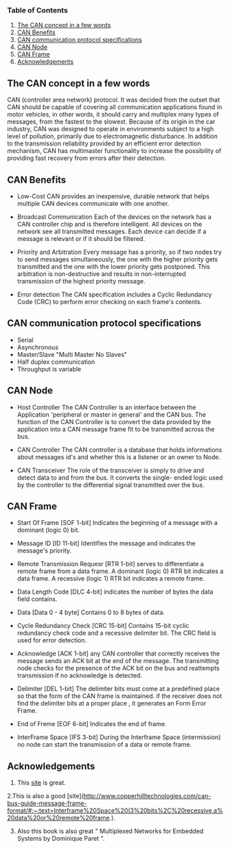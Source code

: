 ### Table of Contents

1. [The CAN concept in a few words](#concept)
2. [CAN Benefits](#Benefits)
3. [CAN communication protocol specifications](#specifications)
4. [CAN Node](#Node)
4. [CAN Frame](#Frame)
5. [Acknowledgements](#Acknowledgements)



## The CAN concept in a few words <a name="concept"></a>
CAN (controller area network) protocol. It was decided from the outset that CAN should be capable of covering all communication applications found in motor vehicles, in other words, it should carry and multiplex many types
of messages, from the fastest to the slowest. Because of its origin in the car industry, CAN was designed to operate in environments subject to a high level of pollution, primarily due to electromagnetic disturbance. In addition
to the transmission reliability provided by an efficient error detection mechanism, CAN has multimaster functionality to increase the possibility of providing fast recovery from errors after their detection.

## CAN Benefits <a name="Benefits"></a>
* Low-Cost
CAN provides an inexpensive, durable network that helps multiple CAN devices communicate with one another.

* Broadcast Communication
Each of the devices on the network has a CAN controller chip and is therefore intelligent. All devices on the network see all transmitted messages. Each device can decide if a message is relevant or if it should be filtered. 

* Priority and Arbitration
Every message has a priority, so if two nodes try to send messages simultaneously, the one with the higher priority gets transmitted and the one with the lower priority gets postponed. This arbitration is non-destructive and results in non-interrupted transmission of the highest priority message.

* Error detection
The CAN specification includes a Cyclic Redundancy Code (CRC) to perform error checking on each frame's contents.

## CAN communication protocol specifications <a name="specifications"></a>
* Serial 
* Asynchronous 
* Master/Slave "Multi Master No Slaves"
* Half duplex communication
* Throughput is variable

## CAN Node <a name="Node"></a>
* Host Controller
The CAN Controller is an interface between the Application 'peripheral or master in general' and the CAN bus. The function of the CAN Controller is to convert the data provided by the application into a CAN message frame fit to be transmitted across the bus.

* CAN Controller
The CAN controller is a database that holds informations about messages id's and whether this is a listener or an owner to Node. 

* CAN Transceiver
The role of the transceiver is simply to drive and detect data to and from the bus. It converts the single- ended logic used by the controller to the differential signal transmitted over the bus.

## CAN Frame <a name="Frame"></a>
* Start Of Frame [SOF 1-bit]
Indicates the beginning of a message with a dominant (logic 0) bit.

* Message ID [ID 11-bit]
Identifies the message and indicates the message's priority.

* Remote Transmission Requesr [RTR 1-bit]
serves to differentiate a remote frame from a data frame. A dominant (logic 0) RTR bit indicates a data frame. A recessive (logic 1) RTR bit indicates a remote frame.

* Data Length Code [DLC 4-bit]
indicates the number of bytes the data field contains.

* Data [Data 0 - 4 byte]
Contains 0 to 8 bytes of data.

* Cycle Redundancy Check [CRC 15-bit]
Contains 15-bit cyclic redundancy check code and a recessive delimiter bit. The CRC field is used for error detection.

* Acknowledge [ACK 1-bit]
any CAN controller that correctly receives the message sends an ACK bit at the end of the message. The transmitting node checks for the presence of the ACK bit on the bus and reattempts transmission if no acknowledge is detected.

* Delimiter [DEL 1-bit]
The delimiter bits must come at a predefined place so that the form of the CAN frame is maintained. if the receiver does not find the delimiter bits at a proper place , it generates an Form Error Frame.

* End of Freme [EOF 6-bit]
Indicates the end of frame.

* InterFrame Space [IFS 3-bit]
During the Interframe Space (intermission) no node can start the transmission of a data or remote frame. 


## Acknowledgements <a name="Acknowledgements"></a>
1. This [site](https://www.ni.com/en-lb/innovations/white-papers/06/controller-area-network--can--overview.html) is great.

2.This is also a good [site](http://www.copperhilltechnologies.com/can-bus-guide-message-frame-format/#:~:text=Interframe%20Space%20(3%20bits%2C%20recessive,a%20data%20or%20remote%20frame.).

3. Also this book is also great " Multiplexed Networks for Embedded Systems by Dominique Paret ".